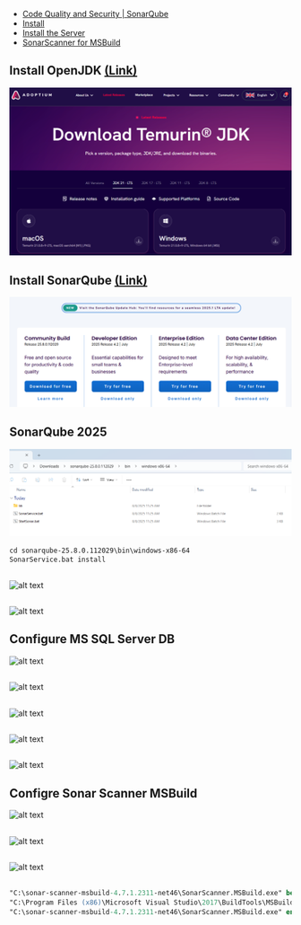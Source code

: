 - [Code Quality and Security | SonarQube](https://www.sonarqube.org/)
- [Install](https://docs.sonarqube.org/latest/setup/get-started-2-minutes/)
- [Install the Server](https://docs.sonarqube.org/latest/setup/install-server/)
- [SonarScanner for MSBuild](https://docs.sonarqube.org/latest/analysis/scan/sonarscanner-for-msbuild/)

## Install OpenJDK [(Link)](https://adoptium.net/en-GB/temurin/releases/?version=21)
![alt text](imgs/download-openjdk.png)

## Install SonarQube [(Link)](https://www.sonarsource.com/products/sonarqube/downloads/)
![alt text](imgs/download-sonarqube.png)
## SonarQube 2025
![alt text](imgs/install-sonarqube.png)
```
cd sonarqube-25.8.0.112029\bin\windows-x86-64
SonarService.bat install
```
##
![alt text](imgs/install-sonarqube2.png)
##
![alt text](imgs/configure-sonarqube.png)
##

## Configure MS SQL Server DB
![alt text](imgs/download-jdbc.png)
##
![alt text](imgs/copy-jdbc.png)
##
![alt text](imgs/copy-jdbc2.png)
##
![alt text](imgs/configure-mssqlserver.png)
##
![alt text](imgs/configure-mssqlserver2.png)
##

## Configre Sonar Scanner MSBuild
![alt text](imgs/download-sonar-scanner-msbuild.png)
##
![alt text](imgs/download-sonar-scanner-msbuild1.png)
##
![alt text](imgs/configure-sonar-scanner-msbuild.png)
##

```ps
"C:\sonar-scanner-msbuild-4.7.1.2311-net46\SonarScanner.MSBuild.exe" begin /k:"Project-Key" /v:"%build.number%"
"C:\Program Files (x86)\Microsoft Visual Studio\2017\BuildTools\MSBuild\15.0\Bin\MSBuild.exe" "%teamcity.build.checkoutDir%\SolutionName.sln" /t:Rebuild /v:m
"C:\sonar-scanner-msbuild-4.7.1.2311-net46\SonarScanner.MSBuild.exe" end
```

